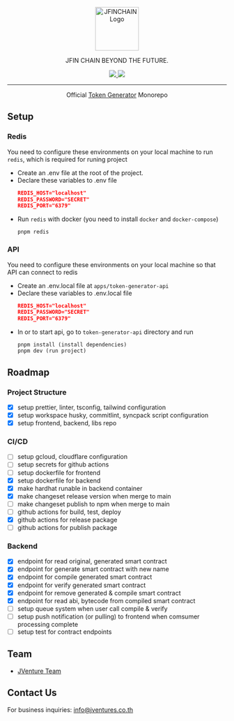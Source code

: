 <p align="center">
  <a href="https://jfinchain.com/" target="blank"><img src="https://static.wixstatic.com/media/ff114f_a8511d92b57c4e6ea27422ede46f5f57~mv2.png/v1/fill/w_69,h_69,al_c,q_85,usm_0.66_1.00_0.01,enc_auto/JFIN%20Logo-06.png" height="100" alt="JFINCHAIN Logo" /></a>
</p>
<p align="center">JFIN CHAIN BEYOND THE FUTURE.</p>

<p align="center">
    <a href="https://www.facebook.com/JFINofficial" target="_blank">
        <img src="https://img.shields.io/badge/Facebook-1877F2?style=social&logo=facebook">
    </a>
    <a href="https://twitter.com/jfinofficial" target="_blank">
        <img src="https://img.shields.io/github/followers/jventures-jdn?style=social">
    </a>
</p>
<hr/>

<p align="center">
    Official <a href="https://github.com/jventures-jdn/project-staking-ui">Token Generator</a> Monorepo
</p>

## Setup

### Redis

You need to configure these environments on your local machine to run `redis`, which is required for runing project

- Create an .env file at the root of the project.
- Declare these variables to .env file
  ```json
  REDIS_HOST="localhost"
  REDIS_PASSWORD="SECRET"
  REDIS_PORT="6379"
  ```
- Run `redis` with docker (you need to install `docker` and `docker-compose`)
  ```
  pnpm redis
  ```

### API

You need to configure these environments on your local machine so that API can connect to redis

- Create an .env.local file at `apps/token-generator-api`
- Declare these variables to .env.local file
  ```json
  REDIS_HOST="localhost"
  REDIS_PASSWORD="SECRET"
  REDIS_PORT="6379"
  ```
- In or to start api, go to `token-generator-api` directory and run
  ```
  pnpm install (install dependencies)
  pnpm dev (run project)
  ```

## Roadmap

### Project Structure

- [x] setup prettier, linter, tsconfig, tailwind configuration
- [x] setup workspace husky, commitlint, syncpack script configuration
- [x] setup frontend, backend, libs repo

### CI/CD

- [ ] setup gcloud, cloudflare configuration
- [ ] setup secrets for github actions
- [ ] setup dockerfile for frontend
- [x] setup dockerfile for backend
- [x] make hardhat runable in backend container
- [x] make changeset release version when merge to main
- [ ] make changeset publish to npm when merge to main
- [ ] github actions for build, test, deploy
- [x] github actions for release package
- [ ] github actions for publish package

### Backend

- [x] endpoint for read original, generated smart contract
- [x] endpoint for generate smart contract with new name
- [x] endpoint for compile generated smart contract
- [x] endpoint for verify generated smart contract
- [x] endpoint for remove generated & compile smart contract
- [x] endpoint for read abi, bytecode from compiled smart contract
- [ ] setup queue system when user call compile & verify
- [ ] setup push notification (or pulling) to frontend when comsumer processing complete
- [ ] setup test for contract endpoints

## Team

- [JVenture Team](https://github.com/orgs/jventures-jdn)

## Contact Us

For business inquiries: info@jventures.co.th
